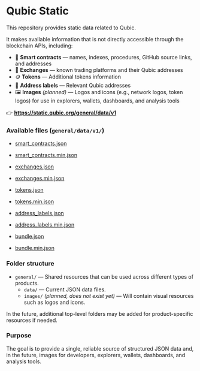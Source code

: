 # Qubic Static

This repository provides static data related to Qubic.

It makes available information that is not directly accessible through the blockchain APIs, including:

- 📜 **Smart contracts** — names, indexes, procedures, GitHub source links, and addresses  
- 💱 **Exchanges** — known trading platforms and their Qubic addresses  
- 🪙 **Tokens** — Additional tokens information  
- 📓 **Address labels** — Relevant Qubic addresses  
- 🖼 **Images** *(planned)* — Logos and icons (e.g., network logos, token logos) for use in explorers, wallets, dashboards, and analysis tools  

👉 **https://static.qubic.org/general/data/v1**

### Available files (`general/data/v1/`)

- [smart_contracts.json](https://static.qubic.org/general/data/v1/smart_contracts.json)  
- [smart_contracts.min.json](https://static.qubic.org/general/data/v1/smart_contracts.min.json)  

- [exchanges.json](https://static.qubic.org/general/data/v1/exchanges.json)  
- [exchanges.min.json](https://static.qubic.org/general/data/v1/exchanges.min.json)  

- [tokens.json](https://static.qubic.org/general/data/v1/tokens.json)  
- [tokens.min.json](https://static.qubic.org/general/data/v1/tokens.min.json)  

- [address_labels.json](https://static.qubic.org/general/data/v1/address_labels.json)  
- [address_labels.min.json](https://static.qubic.org/general/data/v1/address_labels.min.json)  

- [bundle.json](https://static.qubic.org/general/data/v1/bundle.json)  
- [bundle.min.json](https://static.qubic.org/general/data/v1/bundle.min.json)  

### Folder structure

- `general/` — Shared resources that can be used across different types of products.  
  - `data/` — Current JSON data files.  
  - `images/` *(planned, does not exist yet)* — Will contain visual resources such as logos and icons.  

In the future, additional top-level folders may be added for product-specific resources if needed.  

### Purpose
The goal is to provide a single, reliable source of structured JSON data and, in the future, images for developers, explorers, wallets, dashboards, and analysis tools.
